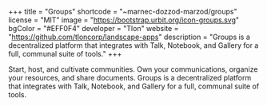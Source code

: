 +++
title = "Groups"
shortcode = "~marnec-dozzod-marzod/groups"
license = "MIT"
image = "https://bootstrap.urbit.org/icon-groups.svg"
bgColor = "#EFF0F4"
developer = "Tlon"
website = "https://github.com/tloncorp/landscape-apps"
description = "Groups is a decentralized platform that integrates with Talk, Notebook, and Gallery for a full, communal suite of tools."
+++

Start, host, and cultivate communities. Own your communications, organize your resources, and share documents. Groups is a decentralized platform that integrates with Talk, Notebook, and Gallery for a full, communal suite of tools.